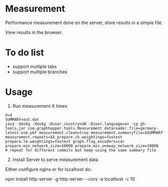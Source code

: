 # Measurement

Performance measurement done on the server, store results in a simple file.

View results in the browser.

# To do list

 * support multiple tabs
 * support multiple branches

# Usage

1. Run measurement X times

```
X=4
SUMMARY=out.dat
java -Xmx6g -Xms6g -Duser.country=UK -Duser.language=en -cp gh-tools.jar com.graphhopper.tools.Measurement datareader.file=germany-latest.osm.pbf measurement.clean=true measurement.summaryfile=$SUMMARY measurement.repeats=$X prepare.ch.weightings=fastest prepare.lm.weightings=fastest graph.flag_encoders=car prepare.min_network_size=10000 prepare.min_oneway_network_size=10000
# repeat for different commits but keep using the same summary file
```

2. Install Server to serve measurement data

Either configure nginx or for localhost do:

npm install http-server -g
http-server --cors -a localhost -c 10
